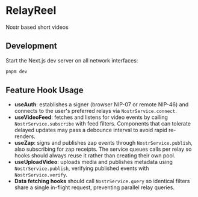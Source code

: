 # RelayReel
Nostr based short videos

## Development
Start the Next.js dev server on all network interfaces:

```bash
pnpm dev
```

## Feature Hook Usage
- **useAuth**: establishes a signer (browser NIP-07 or remote NIP-46) and connects to the user's preferred relays via `NostrService.connect`.
- **useVideoFeed**: fetches and listens for video events by calling `NostrService.subscribe` with feed filters. Components that can tolerate delayed updates may pass a debounce interval to avoid rapid re-renders.
- **useZap**: signs and publishes zap events through `NostrService.publish`, also subscribing for zap receipts. The service queues calls per relay so hooks should always reuse it rather than creating their own pool.
- **useUploadVideo**: uploads media and publishes metadata using `NostrService.publish`, verifying published events with `NostrService.verify`.
- **Data fetching hooks** should call `NostrService.query` so identical filters share a single in-flight request, preventing parallel relay queries.
